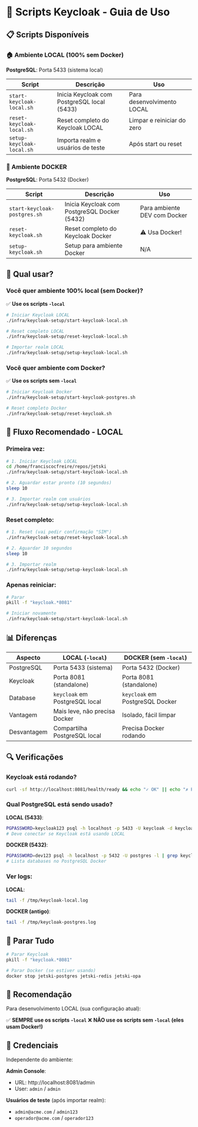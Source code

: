 # 🔐 Scripts Keycloak - Guia de Uso

## 📋 Scripts Disponíveis

### 🏠 Ambiente LOCAL (100% sem Docker)

**PostgreSQL**: Porta 5433 (sistema local)

| Script | Descrição | Uso |
|--------|-----------|-----|
| `start-keycloak-local.sh` | Inicia Keycloak com PostgreSQL local (5433) | Para desenvolvimento LOCAL |
| `reset-keycloak-local.sh` | Reset completo do Keycloak LOCAL | Limpar e reiniciar do zero |
| `setup-keycloak-local.sh` | Importa realm e usuários de teste | Após start ou reset |

### 🐳 Ambiente DOCKER

**PostgreSQL**: Porta 5432 (Docker)

| Script | Descrição | Uso |
|--------|-----------|-----|
| `start-keycloak-postgres.sh` | Inicia Keycloak com PostgreSQL Docker (5432) | Para ambiente DEV com Docker |
| `reset-keycloak.sh` | Reset completo do Keycloak Docker | ⚠️ Usa Docker! |
| `setup-keycloak.sh` | Setup para ambiente Docker | N/A |

## 🎯 Qual usar?

### Você quer ambiente 100% local (sem Docker)?

✅ **Use os scripts `-local`**

```bash
# Iniciar Keycloak LOCAL
./infra/keycloak-setup/start-keycloak-local.sh

# Reset completo LOCAL
./infra/keycloak-setup/reset-keycloak-local.sh

# Importar realm LOCAL
./infra/keycloak-setup/setup-keycloak-local.sh
```

### Você quer ambiente com Docker?

✅ **Use os scripts sem `-local`**

```bash
# Iniciar Keycloak Docker
./infra/keycloak-setup/start-keycloak-postgres.sh

# Reset completo Docker
./infra/keycloak-setup/reset-keycloak.sh
```

## 🚀 Fluxo Recomendado - LOCAL

### Primeira vez:

```bash
# 1. Iniciar Keycloak LOCAL
cd /home/franciscocfreire/repos/jetski
./infra/keycloak-setup/start-keycloak-local.sh

# 2. Aguardar estar pronto (10 segundos)
sleep 10

# 3. Importar realm com usuários
./infra/keycloak-setup/setup-keycloak-local.sh
```

### Reset completo:

```bash
# 1. Reset (vai pedir confirmação "SIM")
./infra/keycloak-setup/reset-keycloak-local.sh

# 2. Aguardar 10 segundos
sleep 10

# 3. Importar realm
./infra/keycloak-setup/setup-keycloak-local.sh
```

### Apenas reiniciar:

```bash
# Parar
pkill -f "keycloak.*8081"

# Iniciar novamente
./infra/keycloak-setup/start-keycloak-local.sh
```

## 📊 Diferenças

| Aspecto | LOCAL (`-local`) | DOCKER (sem `-local`) |
|---------|------------------|----------------------|
| PostgreSQL | Porta 5433 (sistema) | Porta 5432 (Docker) |
| Keycloak | Porta 8081 (standalone) | Porta 8081 (standalone) |
| Database | `keycloak` em PostgreSQL local | `keycloak` em PostgreSQL Docker |
| Vantagem | Mais leve, não precisa Docker | Isolado, fácil limpar |
| Desvantagem | Compartilha PostgreSQL local | Precisa Docker rodando |

## 🔍 Verificações

### Keycloak está rodando?

```bash
curl -sf http://localhost:8081/health/ready && echo "✓ OK" || echo "✗ Problema"
```

### Qual PostgreSQL está sendo usado?

**LOCAL (5433)**:
```bash
PGPASSWORD=keycloak123 psql -h localhost -p 5433 -U keycloak -d keycloak -c '\conninfo'
# Deve conectar se Keycloak está usando LOCAL
```

**DOCKER (5432)**:
```bash
PGPASSWORD=dev123 psql -h localhost -p 5432 -U postgres -l | grep keycloak
# Lista databases no PostgreSQL Docker
```

### Ver logs:

**LOCAL**:
```bash
tail -f /tmp/keycloak-local.log
```

**DOCKER (antigo)**:
```bash
tail -f /tmp/keycloak-postgres.log
```

## 🛑 Parar Tudo

```bash
# Parar Keycloak
pkill -f "keycloak.*8081"

# Parar Docker (se estiver usando)
docker stop jetski-postgres jetski-redis jetski-opa
```

## 🎯 Recomendação

Para desenvolvimento LOCAL (sua configuração atual):

✅ **SEMPRE use os scripts `-local`**
❌ **NÃO use os scripts sem `-local` (eles usam Docker!)**

## 📝 Credenciais

Independente do ambiente:

**Admin Console**:
- URL: http://localhost:8081/admin
- User: `admin` / `admin`

**Usuários de teste** (após importar realm):
- `admin@acme.com` / `admin123`
- `operador@acme.com` / `operador123`

